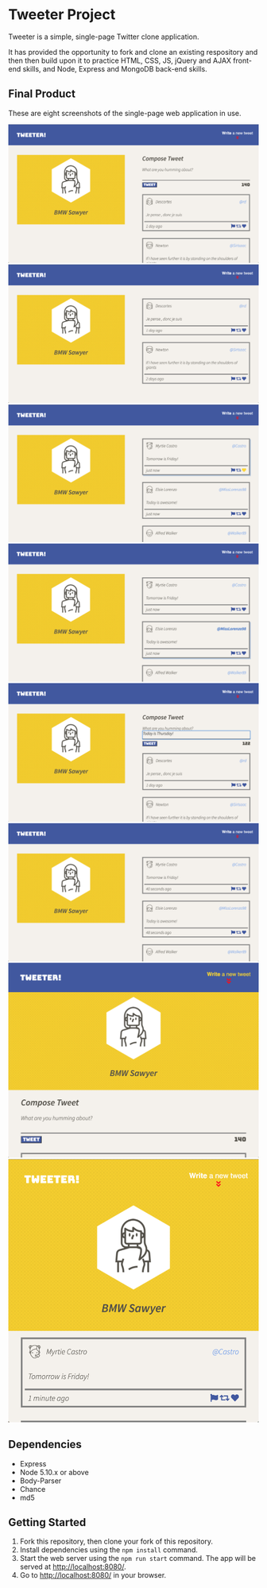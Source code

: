 # Tweeter Project

Tweeter is a simple, single-page Twitter clone application.

It has provided the opportunity to fork and clone an existing respository and then then build upon it to practice HTML, CSS, JS, jQuery and AJAX front-end skills, and Node, Express and MongoDB back-end skills.


## Final Product

These are eight screenshots of the single-page web application in use.

!["The main page of Tweeter app"](https://github.com/BMWSawyer/tweeter/blob/master/docs/tweeter_main-page.png?raw=true)
!["Compose tweets section hidden using upper righthand moving arrows"](https://github.com/BMWSawyer/tweeter/blob/master/docs/tweeter_hidden-compose-tweets.png?raw=true)
!["Like button becomes highlighted when hovering overtop"](https://github.com/BMWSawyer/tweeter/blob/master/docs/tweeter_highlighted-like-button.png?raw=true)
!["Username changes color and font gets bigger when hovering overtop"](https://github.com/BMWSawyer/tweeter/blob/master/docs/tweeter_highlighted-username.png?raw=true)
!["The character counter is active when typing in the form textarea"](https://github.com/BMWSawyer/tweeter/blob/master/docs/tweeter_active-counter.png?raw=true)
!["Time stamps on each tweet is active"](https://github.com/BMWSawyer/tweeter/blob/master/docs/tweeter_active-timestamp.png?raw=true)
!["Responsive design for tablets"](https://github.com/BMWSawyer/tweeter/blob/master/docs/tweeter_tablet-responsive-design.png?raw=true)
!["Responsive design for mobile"](https://github.com/BMWSawyer/tweeter/blob/master/docs/tweeter_mobile-responsive-design.png?raw=true)


## Dependencies

- Express
- Node 5.10.x or above
- Body-Parser
- Chance
- md5


## Getting Started

1. Fork this repository, then clone your fork of this repository.
2. Install dependencies using the `npm install` command.
3. Start the web server using the `npm run start` command. The app will be served at <http://localhost:8080/>.
4. Go to <http://localhost:8080/> in your browser.